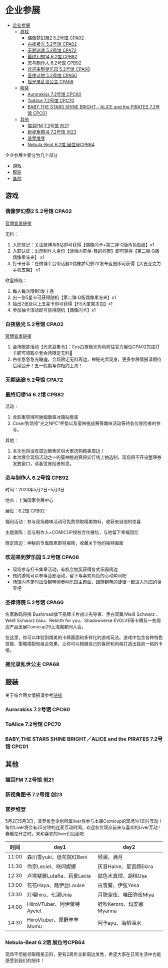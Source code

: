 # 企业参展
<!-- TOC -->

- [企业参展](#%E4%BC%81%E4%B8%9A%E5%8F%82%E5%B1%95)
    - [游戏](#%E6%B8%B8%E6%88%8F)
        - [偶像梦幻祭2 5.2号馆 CPA02](#%E5%81%B6%E5%83%8F%E6%A2%A6%E5%B9%BB%E7%A5%AD2-52%E5%8F%B7%E9%A6%86-cpa02)
        - [白夜极光 5.2号馆 CPA02](#%E7%99%BD%E5%A4%9C%E6%9E%81%E5%85%89-52%E5%8F%B7%E9%A6%86-cpa02)
        - [无期迷途 5.2号馆 CPA72](#%E6%97%A0%E6%9C%9F%E8%BF%B7%E9%80%94-52%E5%8F%B7%E9%A6%86-cpa72)
        - [最终幻想14 6.2馆 CPB82](#%E6%9C%80%E7%BB%88%E5%B9%BB%E6%83%B314-62%E9%A6%86-cpb82)
        - [恋与制作人 6.2号馆 CPB92](#%E6%81%8B%E4%B8%8E%E5%88%B6%E4%BD%9C%E4%BA%BA-62%E5%8F%B7%E9%A6%86-cpb92)
        - [欢迎来到梦乐园 5.2号馆 CPA06](#%E6%AC%A2%E8%BF%8E%E6%9D%A5%E5%88%B0%E6%A2%A6%E4%B9%90%E5%9B%AD-52%E5%8F%B7%E9%A6%86-cpa06)
        - [圣律诗院 5.2号馆 CPA60](#%E5%9C%A3%E5%BE%8B%E8%AF%97%E9%99%A2-52%E5%8F%B7%E9%A6%86-cpa60)
        - [摇光录乱世公主 CPA68](#%E6%91%87%E5%85%89%E5%BD%95%E4%B9%B1%E4%B8%96%E5%85%AC%E4%B8%BB-cpa68)
    - [服装](#%E6%9C%8D%E8%A3%85)
        - [Aurorakiss 7.2号馆 CPC60](#aurorakiss-72%E5%8F%B7%E9%A6%86-cpc60)
        - [ToAlice 7.2号馆 CPC70](#toalice-72%E5%8F%B7%E9%A6%86-cpc70)
        - [BABY,THE STARS SHINE BRIGHT／ALICE and the PIRATES  7.2号馆 CPC01](#babythe-stars-shine-bright%EF%BC%8Falice-and-the-pirates--72%E5%8F%B7%E9%A6%86-cpc01)
    - [其他](#%E5%85%B6%E4%BB%96)
        - [猫耳FM 7.2号馆 创21](#%E7%8C%AB%E8%80%B3fm-72%E5%8F%B7%E9%A6%86-%E5%88%9B21)
        - [新视角图书 7.2号馆 创23](#%E6%96%B0%E8%A7%86%E8%A7%92%E5%9B%BE%E4%B9%A6-72%E5%8F%B7%E9%A6%86-%E5%88%9B23)
        - [普罗维登](#%E6%99%AE%E7%BD%97%E7%BB%B4%E7%99%BB)
        - [Nebula-Beat 6.2馆 展位号CPB64](#nebula-beat-62%E9%A6%86-%E5%B1%95%E4%BD%8D%E5%8F%B7cpb64)

<!-- /TOC -->
企业参展主要分为几个部分

* [游戏](#游戏)
* [服装](#服装)
* [其他](#其他)

## 游戏

### 偶像梦幻祭2 5.2号馆 CPA02

[官博宣发链接](https://weibo.com/7339351819/MBkHcBIKJ#repost)

无料：

1. 入职登记：关注微博与B站即可获得【偶像闪卡+第二弹·Q版角色贴纸】x1
2. 入职认证：出示制作人身份【游戏内菜单-我的档案】即可获得【第二弹·Q版偶像果冻夹】 x1
3. 打卡分享：在微博平台带话题#偶像梦幻祭2#发布返图即可获得【大吉亚克力手机支架】 x1

欧皇降临：

1. 每人每次限制1发十连
2. 出一张5星卡可获得随机【第二弹·Q版偶像果冻夹】x1
3. 抽出2张及以上五星卡即可获得【ES大厦果冻包】x1
4. 参加抽卡活动即可获得随机【偶像闪卡】x1

### 白夜极光 5.2号馆 CPA02

[官博宣发链接](https://weibo.com/7441520761/MBXYCeimI#repost)

1. 会场限定活动【光灵召集令】：Cos白夜极光角色前往官方展位CPA02完成打卡即可领取全套会场限定无料🎁
2. 白夜急急急光蹦迪，会场限定无料周边，神秘光灵现身，更多参展情报请期待后续公开！五一假期与你相约上海！

### 无期迷途 5.2号馆 CPA72

### 最终幻想14 6.2馆 CPB82

活动：

1. 合影集赞得阿谢姆徽章冰箱贴套装
2. Coser到场领“光之NPC”杯垫以及蛮神挑战赛等趣味活动等待各位冒险者的参与。

其他：

1. 本次也将设有周边贩售区供大家选购精美周边！
2. 本次展会现场活动之一的蛮神挑战赛将实行线上抽选制，现场将不开设整理券发放窗口，请各位冒险者知悉。

### 恋与制作人 6.2号馆 CPB92

时间：2023年5月2日~5月3日

地点：上海国家会展中心

展位：6.2馆 CPB92

福利活动：参与现场趣味活动可免费领取精美物料，收获来自他的惊喜

主题美陈：恋与制作人×COMICUP授权合作展位，与他留下幸福回忆

限定周边：神秘的专属图素即将揭晓，收藏关于他的独特画面

### 欢迎来到梦乐园 5.2号馆 CPA06

* 现场参与打卡集章活动，有机会抽奖获得各式乐园周边
* 预约游戏可以参与合影活动，留下与喜欢角色的心动瞬间吧
* 场馆内不定时出没钢琴师奏响乐园主题曲，跟随钢琴的旋律一起进入乐园的世界吧

### 圣律诗院 5.2号馆 CPA60

名家数码将携 Bushiroad旗下品牌卡片战斗先导者、黑白双翼/Weiß Schwarz 、Weiß Schwarz blau、Rebirth for you、Shadowverse EVOLVE等卡牌及一些周边产品出展Comicup29上海魔都同人会。

在这里，你可以体验到精美的卡牌画面和多样化的游戏玩法。游戏中包含各种特色技能、策略搭配和组合效果，让你可以根据自己的喜好和风格打造出独具一格的卡组。

### 摇光录乱世公主 CPA68

## 服装

关于综合图文情报请参考[链接](https://weibo.com/ttarticle/p/show?id=2309404891632792371788)

### Aurorakiss 7.2号馆 CPC60

### ToAlice 7.2号馆 CPC70

### BABY,THE STARS SHINE BRIGHT／ALICE and the PIRATES  7.2号馆 CPC01

## 其他

### 猫耳FM 7.2号馆 创21

### 新视角图书 7.2号馆 创23

### 普罗维登

5月2日5月3日，普罗维登企划所属liver将参与本届Comicup的现场1v1实时互动！
每位Liver将会有25分钟的连麦互动时间，欢迎各位观众前来与喜欢的Liver互动！
春暖花开之时，来和喜欢的liver们见面吧

| 时间  | day1                        | day2                     |
| ----- | --------------------------- | ------------------------ |
| 11:00 | 森川雪yuki、徒花院红Beni    | 倾澜、满月               |
| 11:30 | 怜奈Leciel、咲间妮娜        | 灰音Haine、星宫颜Ekira   |
| 12:30 | 卢塔斐雅Lutafia、莉夏Lecia  | 弑色木真理、胡桃Usa      |
| 13:00 | 花花Haya、路伊丝Louise      | 白雪葵、伊弦Yesa         |
| 13:30 | 灯瑠hiru、七瀨Unia          | 月隐空夜、喵田弥夜Miya   |
| 14:00 | HiiroVTuber、阿伊蕾特Ayelet | 蛙吹Keroro、玛安娜Myanna |
| 14:30 | HiiroVtuber、原野牟牟Mumu   | 阿予ayu、海栖深水        |

### Nebula-Beat 6.2馆 展位号CPB64

现场不但能领取精美无料，更有2周年全新周边发售，希望大家在日常生活中也能感受到我们的陪伴！
